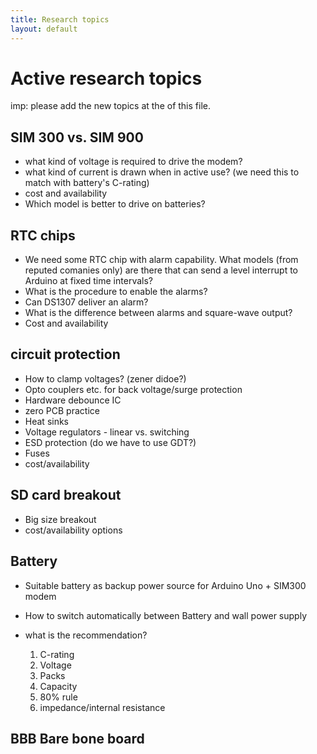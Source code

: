 ```yaml
---
title: Research topics
layout: default
---
```


# Active research topics

imp: please add the new topics at the of this file.

## SIM 300 vs. SIM 900

- what kind of voltage is required to drive the modem?
- what kind of current is drawn when in active use? (we need this to match with battery's C-rating)
- cost and availability
- Which model is better to drive on batteries?

## RTC chips

- We need some RTC chip with alarm capability. What models (from reputed comanies only) are there that can send a level interrupt to Arduino at fixed time intervals? 
- What is the procedure to enable the alarms?
- Can DS1307 deliver an alarm?
- What is the difference between alarms and square-wave output?
- Cost and availability


## circuit protection

- How to clamp voltages? (zener didoe?)
- Opto couplers etc. for back voltage/surge protection
- Hardware debounce IC
- zero PCB practice
- Heat sinks
- Voltage regulators - linear vs. switching 
- ESD protection (do we have to use GDT?)
- Fuses
- cost/availability

## SD card breakout

- Big size breakout
- cost/availability options

## Battery 

- Suitable battery as backup power source for Arduino Uno + SIM300 modem
- How to switch automatically between Battery and wall power supply

- what is the recommendation?
	1. C-rating
	2. Voltage
	3. Packs
	4. Capacity
	5. 80% rule
	6. impedance/internal resistance

## BBB Bare bone board


 

